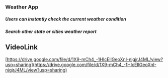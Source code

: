 ### Weather App
##### Users can instantly check the current weather condition
##### Search other state or cities weather report

## VideoLink
[https://drive.google.com/file/d/1X9-mCh4_-1HIcEIlGeoXnI-njgjrJ4ML/view?usp=sharing](https://drive.google.com/file/d/1X9-mCh4_-1HIcEIlGeoXnI-njgjrJ4ML/view?usp=sharing)